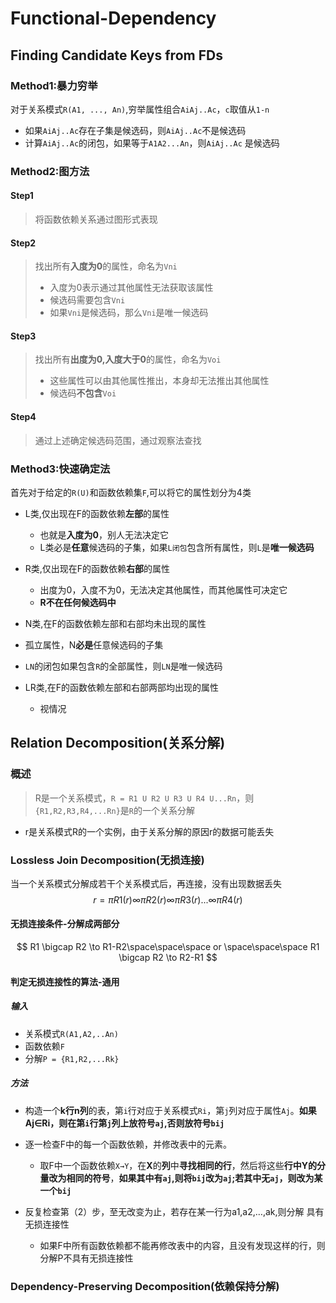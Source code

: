 # Functional-Dependency

## Finding Candidate Keys from FDs   

### Method1:暴力穷举

对于关系模式`R(A1, ..., An)`,穷举属性组合`AiAj..Ac`，`c`取值从`1-n`

* 如果`AiAj..Ac`存在子集是候选码，则`AiAj..Ac`不是候选码
* 计算`AiAj..Ac`的闭包，如果等于`A1A2...An`，则`AiAj..Ac` 是候选码

### Method2:图方法

#### Step1

> 将函数依赖关系通过图形式表现

#### Step2

>  找出所有**入度为0**的属性，命名为`Vni`
>
> * 入度为0表示通过其他属性无法获取该属性
> * 候选码需要包含`Vni`
> * 如果`Vni`是候选码，那么`Vni`是唯一候选码

#### Step3

> 找出所有**出度为0,入度大于0**的属性，命名为`Voi`
>
> * 这些属性可以由其他属性推出，本身却无法推出其他属性
> * 候选码**不包含**`Voi`

#### Step4

> 通过上述确定候选码范围，通过观察法查找

### Method3:快速确定法

首先对于给定的`R(U)`和函数依赖集`F`,可以将它的属性划分为4类

* L类,仅出现在F的函数依赖**左部**的属性
  * 也就是**入度为0**，别人无法决定它
  * L类必是**任意**候选码的子集，如果`L闭包`包含所有属性，则`L`是**唯一候选码**

* R类,仅出现在F的函数依赖**右部**的属性
  * 出度为0，入度不为0，无法决定其他属性，而其他属性可决定它
  *   **R不在任何候选码中**
*  N类,在F的函数依赖左部和右部均未出现的属性  
  * 孤立属性，N**必是**任意候选码的子集
  * `LN`的闭包如果包含`R`的全部属性，则`LN`是唯一候选码
* LR类,在F的函数依赖左部和右部两部均出现的属性
  * 视情况

## Relation Decomposition(关系分解)

### 概述

> R是一个关系模式，`R = R1 U R2 U R3 U R4 U...Rn`，则`{R1,R2,R3,R4,...Rn}`是`R`的一个关系分解 

* r是关系模式R的一个实例，由于关系分解的原因r的数据可能丢失

### Lossless Join Decomposition(无损连接)

当一个关系模式分解成若干个关系模式后，再连接，没有出现数据丢失
$$
r = \pi R1(r)\infty \pi R2(r)\infty \pi R3(r) ...\infty \pi R4(r)
$$

#### 无损连接条件-分解成两部分

$$
R1 \bigcap R2 \to R1-R2\space\space\space or \space\space\space R1 \bigcap R2 \to R2-R1
$$

#### 判定无损连接性的算法-通用

##### 输入

* 关系模式`R(A1,A2,..An)`
* 函数依赖`F`
* 分解`P = {R1,R2,...Rk}`

##### 方法

* 构造一个**k行n列**的表，第`i`行对应于关系模式`Ri`，第`j`列对应于属性`Aj`。**如果Aj∈Ri，则在第`i`行第`j`列上放符号`aj`,否则放符号`bij`**
* 逐一检查F中的每一个函数依赖，并修改表中的元素。
  * 取F中一个函数依赖`X→Y`，在**X**的**列**中**寻找相同的行**，然后将这些**行中Y的分量改为相同的符号**，**如果其中有`aj`,则将`bij`改为`aj`;若其中无`aj`，则改为某一个`bij`**

* 反复检查第（2）步，至无改变为止，若存在某一行为a1,a2,…,ak,则分解 具有无损连接性
  * 如果F中所有函数依赖都不能再修改表中的内容，且没有发现这样的行，则分解P不具有无损连接性

###  Dependency-Preserving Decomposition(依赖保持分解)



